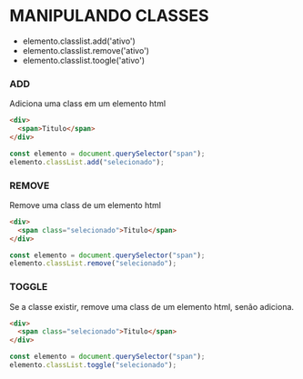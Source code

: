 # MANIPULANDO CLASSES

- elemento.classlist.add('ativo')
- elemento.classlist.remove('ativo')
- elemento.classlist.toogle('ativo')

### ADD

Adiciona uma class em um elemento html

```html
<div>
  <span>Titulo</span>
</div>
```

```js
const elemento = document.querySelector("span");
elemento.classList.add("selecionado");
```

### REMOVE

Remove uma class de um elemento html

```html
<div>
  <span class="selecionado">Titulo</span>
</div>
```

```js
const elemento = document.querySelector("span");
elemento.classList.remove("selecionado");
```

### TOGGLE

Se a classe existir, remove uma class de um elemento html, senão adiciona.

```html
<div>
  <span class="selecionado">Titulo</span>
</div>
```

```js
const elemento = document.querySelector("span");
elemento.classList.toggle("selecionado");
```
